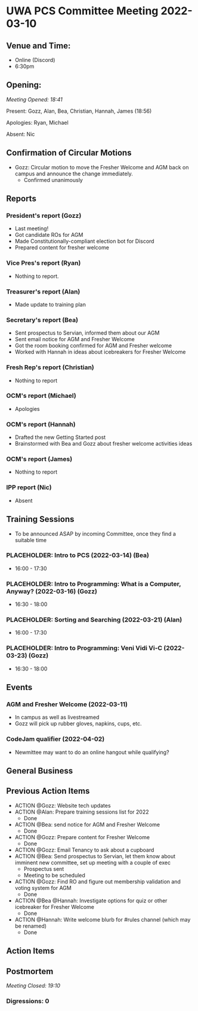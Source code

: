 # UWA PCS Committee Meeting 2022-03-10

## Venue and Time:
- Online (Discord)
- 6:30pm 


## Opening: 

*Meeting Opened: 18:41* 

Present: Gozz, Alan, Bea, Christian, Hannah, James (18:56)

Apologies: Ryan, Michael

Absent: Nic


## Confirmation of Circular Motions
- Gozz: Circular motion to move the Fresher Welcome and AGM back on campus and announce the change immediately.
    - Confirmed unanimously


## Reports

### President's report (Gozz)
- Last meeting!
- Got candidate ROs for AGM
- Made Constitutionally-compliant election bot for Discord
- Prepared content for fresher welcome

### Vice Pres's report (Ryan)
- Nothing to report.

### Treasurer's report (Alan)
- Made update to training plan

### Secretary's report (Bea)
- Sent prospectus to Servian, informed them about our AGM
- Sent email notice for AGM and Fresher Welcome
- Got the room booking confirmed for AGM and Fresher welcome
- Worked with Hannah in ideas about icebreakers for Fresher Welcome

### Fresh Rep's report (Christian)
- Nothing to report

### OCM's report (Michael)
- Apologies

### OCM's report (Hannah)
- Drafted the new Getting Started post
- Brainstormed with Bea and Gozz about fresher welcome activities ideas

### OCM's report (James)
- Nothing to report

### IPP report (Nic)
- Absent


## Training Sessions
- To be announced ASAP by incoming Committee, once they find a suitable time

### PLACEHOLDER: Intro to PCS (2022-03-14) (Bea)
- 16:00 - 17:30

### PLACEHOLDER: Intro to Programming: What is a Computer, Anyway? (2022-03-16) (Gozz)
- 16:30 - 18:00

### PLACEHOLDER: Sorting and Searching (2022-03-21) (Alan)
- 16:00 - 17:30

### PLACEHOLDER: Intro to Programming: Veni Vidi Vi-C (2022-03-23) (Gozz)
- 16:30 - 18:00


## Events

### AGM and Fresher Welcome (2022-03-11)
- In campus as well as livestreamed
- Gozz will pick up rubber gloves, napkins, cups, etc.

### CodeJam qualifier (2022-04-02)
- Newmittee may want to do an online hangout while qualifying?


## General Business

## Previous Action Items
- ACTION @Gozz: Website tech updates
- ACTION @Alan: Prepare training sessions list for 2022
    - Done
- ACTION @Bea: send notice for AGM and Fresher Welcome
    - Done
- ACTION @Gozz: Prepare content for Fresher Welcome
    - Done
- ACTION @Gozz: Email Tenancy to ask about a cupboard
- ACTION @Bea: Send prospectus to Servian, let them know about imminent new committee, set up meeting with a couple of exec
    - Prospectus sent
    - Meeting to be scheduled
- ACTION @Gozz: Find RO and figure out membership validation and voting system for AGM
    - Done
- ACTION @Bea @Hannah: Investigate options for quiz or other icebreaker for Fresher Welcome
    - Done
- ACTION @Hannah: Write welcome blurb for #rules channel (which may be renamed)
    - Done

## Action Items



## Postmortem

*Meeting Closed: 19:10*

### Digressions: 0
